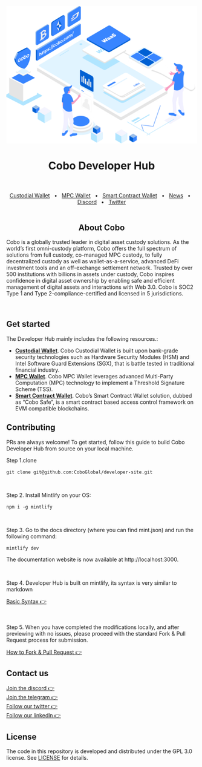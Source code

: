 <p align="center">
  <a href="https://www.cobo.com/developers">
    <img src="v1/images/instroduction.png"/>
  </a>
</p>

<div align="center">
  <h1>Cobo Developer Hub</h1>

  <br />
  <br />
  <a href="https://www.cobo.com/developers/overview/custodial-wallet">Custodial Wallet</a>
  <span>&nbsp;&nbsp;•&nbsp;&nbsp;</span>
  <a href="https://www.cobo.com/developers/overview/mpc-wallet/mpc-introduction">MPC Wallet</a>
  <span>&nbsp;&nbsp;•&nbsp;&nbsp;</span>
  <a href="https://www.cobo.com/developers/overview/smart-contract-wallet/cobosafe">Smart Contract Wallet</a>
  <span>&nbsp;&nbsp;•&nbsp;&nbsp;</span>
  <a href="https://www.cobo.com/web3/channel/news">News</a>
  <span>&nbsp;&nbsp;•&nbsp;&nbsp;</span>
  <a href="https://discord.gg/FaZwQ9WYpj">Discord</a>
  <span>&nbsp;&nbsp;•&nbsp;&nbsp;</span>
  <a href="https://twitter.com/Cobo_Global">Twitter</a>
  <br />

</div>

<br />

<div align="center">
  <h2>About Cobo</h2>
  <p align="left">
  Cobo is a globally trusted leader in digital asset custody solutions.
  As the world’s first omni-custody platform, Cobo offers the full spectrum of solutions from full custody,
  co-managed MPC custody, to fully decentralized custody as well as wallet-as-a-service,
  advanced DeFi investment tools and an off-exchange settlement network.
  Trusted by over 500 institutions with billions in assets under custody,
  Cobo inspires confidence in digital asset ownership by enabling safe and efficient management of digital assets and interactions with Web 3.0.
  Cobo is SOC2 Type 1 and Type 2-compliance-certified and licensed in 5 jurisdictions.
  </p>
</div>

<br/>

## Get started

The Developer Hub mainly includes the following resources.:

- **[Custodial Wallet](https://www.cobo.com/developers/overview/custodial-wallet)**. Cobo Custodial Wallet is built upon bank-grade security technologies such as Hardware Security Modules (HSM) and Intel Software Guard Extensions (SGX), that is battle tested in traditional financial industry.
- **[MPC Wallet](https://www.cobo.com/developers/overview/mpc-wallet/mpc-introduction)**. Cobo MPC Wallet leverages advanced Multi-Party Computation (MPC) technology to implement a Threshold Signature Scheme (TSS).
- **[Smart Contract Wallet](https://www.cobo.com/developers/overview/smart-contract-wallet/cobosafe)**. Cobo’s Smart Contract Wallet solution, dubbed as “Cobo Safe”, is a smart contract based access control framework on EVM compatible blockchains.
  <br />

## Contributing

PRs are always welcome! To get started, follow this guide to build Cobo Developer Hub from
source on your local machine.

Step 1.clone

```
git clone git@github.com:CoboGlobal/developer-site.git
```

<br />

Step 2. Install Mintlify on your OS:

```
npm i -g mintlify
```

<br />

Step 3. Go to the docs directory (where you can find mint.json) and run the following command:

```
mintlify dev
```

The documentation website is now available at http://localhost:3000.

<br />

Step 4. Developer Hub is built on mintlify, its syntax is very similar to markdown

[Basic Syntax 👉](https://mintlify.com/docs/introduction)

<br />

Step 5. When you have completed the modifications locally, and after previewing with no issues,
please proceed with the standard Fork & Pull Request process for submission.

[How to Fork & Pull Request 👉](https://gist.github.com/Chaser324/ce0505fbed06b947d962)
<br />

## Contact us

[Join the discord 👉](https://discord.gg/FaZwQ9WYpj)
<br />
[Join the telegram 👉](https://t.me/coboglobal)
<br />
[Follow our twitter 👉](https://twitter.com/Cobo_Global)
<br />
[Follow our linkedln 👉](https://www.linkedin.com/company/cobo-global/)

## License

The code in this repository is developed and distributed under the
GPL 3.0 license. See [LICENSE](LICENSE) for details.

